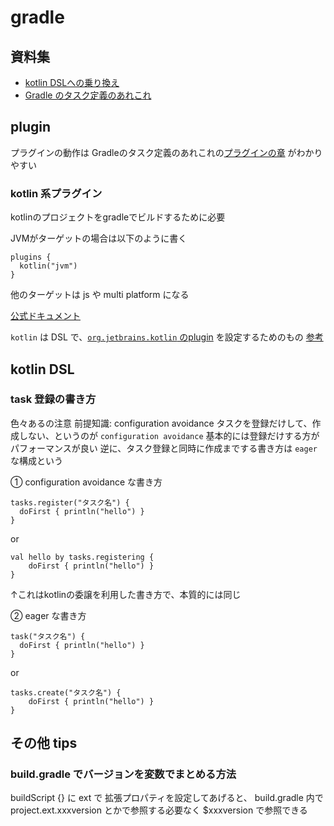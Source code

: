 

# gradle

## 資料集

- [kotlin DSLへの乗り換え](https://blog1.mammb.com/entry/2020/11/14/090000)
- [Gradle のタスク定義のあれこれ](https://qiita.com/opengl-8080/items/0a192b62ee87d8ac7578)

## plugin
プラグインの動作は
Gradleのタスク定義のあれこれの[プラグインの章](https://qiita.com/opengl-8080/items/0a192b62ee87d8ac7578#%E3%83%97%E3%83%A9%E3%82%B0%E3%82%A4%E3%83%B3) がわかりやすい

### kotlin 系プラグイン
kotlinのプロジェクトをgradleでビルドするために必要

JVMがターゲットの場合は以下のように書く
```
plugins {
  kotlin("jvm")
}
```
他のターゲットは js や multi platform になる

[公式ドキュメント](https://kotlinlang.org/docs/gradle.html#plugin-and-versions)

`kotlin` は DSL で、[`org.jetbrains.kotlin` のplugin]( https://plugins.gradle.org/search?term=org.jetbrains.kotlin
) を設定するためのもの
[参考](https://github.com/breandan/kotlin-dsl/blob/70aca202558f2f6e43cd8ead3ec95d669bfd7b33/buildSrc/src/main/kotlin/codegen/GenerateKotlinDependencyExtensions.kt#L78-L88)





## kotlin DSL

### task 登録の書き方
色々あるの注意
前提知識: configuration avoidance
 タスクを登録だけして、作成しない、というのが `configuration avoidance` 
 基本的には登録だけする方がパフォーマンスが良い
逆に、タスク登録と同時に作成までする書き方は `eager` な構成という

① configuration avoidance な書き方 
```
tasks.register("タスク名") {  
  doFirst { println("hello") }
}  
```

or  
``` 
val hello by tasks.registering {  
    doFirst { println("hello") }
}
```
↑これはkotlinの委譲を利用した書き方で、本質的には同じ


② eager な書き方
```  
task("タスク名") {  
  doFirst { println("hello") }
}  
```
or
```
tasks.create("タスク名") {
    doFirst { println("hello") }
}
```


## その他 tips
###  build.gradle でバージョンを変数でまとめる方法

buildScript {} に ext で 拡張プロパティを設定してあげると、 build.gradle 内で project.ext.xxxversion とかで参照する必要なく $xxxversion で参照できる


<!--stackedit_data:
eyJoaXN0b3J5IjpbLTE3NjAyMTI0MTksLTE5MjA3MjQ3ODMsLT
ExNjU1ODU0MywtMjAzMTgwNDQyOCwtOTg2MDIyNTMxXX0=
-->